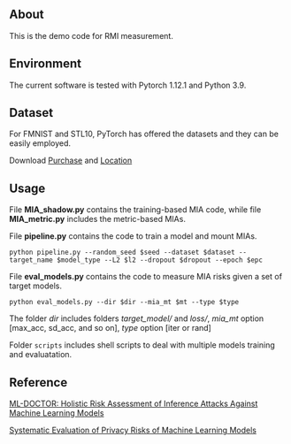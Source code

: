 ## About
This is the demo code for RMI measurement.

## Environment
The current software is tested with Pytorch 1.12.1 and Python 3.9.

## Dataset
For FMNIST and STL10, PyTorch has offered the datasets and they can be easily employed.

Download [Purchase](https://www.comp.nus.edu.sg/~reza/files/dataset_purchase.tgz) and [Location](https://github.com/inspire-group/membership-inference-evaluation/tree/master/MemGuard/data)

## Usage
File **MIA_shadow.py** contains the training-based MIA code, while file **MIA_metric.py** includes the metric-based MIAs.

File **pipeline.py** contains the code to train a model and mount MIAs.

`python pipeline.py --random_seed $seed --dataset $dataset --target_name $model_type --L2 $l2 --dropout $dropout --epoch $epc`


File **eval_models.py** contains the code to measure MIA risks given a set of target models.

`python eval_models.py --dir $dir --mia_mt $mt --type $type`

The folder *dir* includes folders *target_model/* and *loss/*, *mia_mt* option [max_acc, sd_acc, and so on], *type* option [iter or rand]


Folder `scripts` includes shell scripts to deal with multiple models training and evaluatation.

## Reference
[ML-DOCTOR: Holistic Risk Assessment of Inference Attacks Against Machine Learning Models](https://github.com/liuyugeng/ML-Doctor)

[Systematic Evaluation of Privacy Risks of Machine Learning Models](https://github.com/inspire-group/membership-inference-evaluation)

